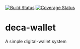 [![Build Status](https://travis-ci.com/ekene-ezedi/deca-wallet.svg?branch=main)](https://travis-ci.com/ekene-ezedi/deca-wallet) [![Coverage Status](https://coveralls.io/repos/github/ekene-ezedi/deca-wallet/badge.svg?branch=main)](https://coveralls.io/github/ekene-ezedi/deca-wallet?branch=main)

# deca-wallet

A simple digital-wallet system

